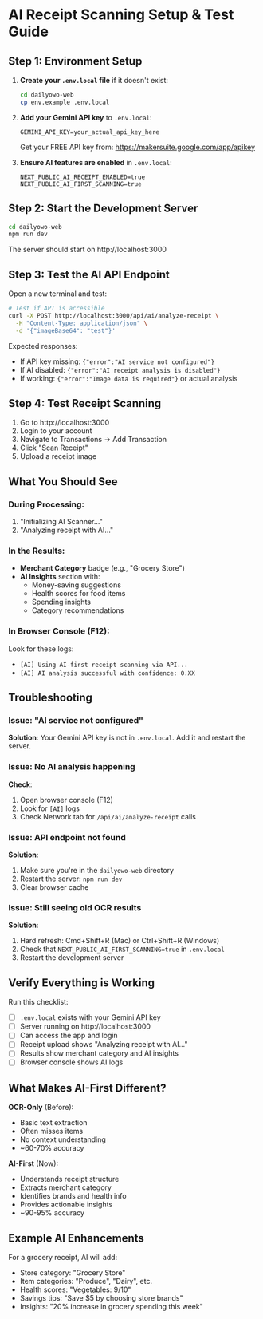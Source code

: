 # AI Receipt Scanning Setup & Test Guide

## Step 1: Environment Setup

1. **Create your `.env.local` file** if it doesn't exist:
   ```bash
   cd dailyowo-web
   cp env.example .env.local
   ```

2. **Add your Gemini API key** to `.env.local`:
   ```
   GEMINI_API_KEY=your_actual_api_key_here
   ```
   
   Get your FREE API key from: https://makersuite.google.com/app/apikey

3. **Ensure AI features are enabled** in `.env.local`:
   ```
   NEXT_PUBLIC_AI_RECEIPT_ENABLED=true
   NEXT_PUBLIC_AI_FIRST_SCANNING=true
   ```

## Step 2: Start the Development Server

```bash
cd dailyowo-web
npm run dev
```

The server should start on http://localhost:3000

## Step 3: Test the AI API Endpoint

Open a new terminal and test:

```bash
# Test if API is accessible
curl -X POST http://localhost:3000/api/ai/analyze-receipt \
  -H "Content-Type: application/json" \
  -d '{"imageBase64": "test"}'
```

Expected responses:
- If API key missing: `{"error":"AI service not configured"}`
- If AI disabled: `{"error":"AI receipt analysis is disabled"}`
- If working: `{"error":"Image data is required"}` or actual analysis

## Step 4: Test Receipt Scanning

1. Go to http://localhost:3000
2. Login to your account
3. Navigate to Transactions → Add Transaction
4. Click "Scan Receipt"
5. Upload a receipt image

## What You Should See

### During Processing:
1. "Initializing AI Scanner..."
2. "Analyzing receipt with AI..."

### In the Results:
- **Merchant Category** badge (e.g., "Grocery Store")
- **AI Insights** section with:
  - Money-saving suggestions
  - Health scores for food items
  - Spending insights
  - Category recommendations

### In Browser Console (F12):
Look for these logs:
- `[AI] Using AI-first receipt scanning via API...`
- `[AI] AI analysis successful with confidence: 0.XX`

## Troubleshooting

### Issue: "AI service not configured"
**Solution**: Your Gemini API key is not in `.env.local`. Add it and restart the server.

### Issue: No AI analysis happening
**Check**:
1. Open browser console (F12)
2. Look for `[AI]` logs
3. Check Network tab for `/api/ai/analyze-receipt` calls

### Issue: API endpoint not found
**Solution**: 
1. Make sure you're in the `dailyowo-web` directory
2. Restart the server: `npm run dev`
3. Clear browser cache

### Issue: Still seeing old OCR results
**Solution**:
1. Hard refresh: Cmd+Shift+R (Mac) or Ctrl+Shift+R (Windows)
2. Check that `NEXT_PUBLIC_AI_FIRST_SCANNING=true` in `.env.local`
3. Restart the development server

## Verify Everything is Working

Run this checklist:

- [ ] `.env.local` exists with your Gemini API key
- [ ] Server running on http://localhost:3000
- [ ] Can access the app and login
- [ ] Receipt upload shows "Analyzing receipt with AI..."
- [ ] Results show merchant category and AI insights
- [ ] Browser console shows AI logs

## What Makes AI-First Different?

**OCR-Only** (Before):
- Basic text extraction
- Often misses items
- No context understanding
- ~60-70% accuracy

**AI-First** (Now):
- Understands receipt structure
- Extracts merchant category
- Identifies brands and health info
- Provides actionable insights
- ~90-95% accuracy

## Example AI Enhancements

For a grocery receipt, AI will add:
- Store category: "Grocery Store"
- Item categories: "Produce", "Dairy", etc.
- Health scores: "Vegetables: 9/10"
- Savings tips: "Save $5 by choosing store brands"
- Insights: "20% increase in grocery spending this week" 